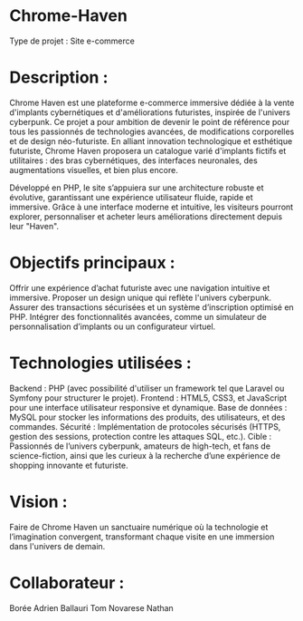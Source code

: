 # Chrome-Haven

Type de projet : Site e-commerce


# Description :

Chrome Haven est une plateforme e-commerce immersive dédiée à la vente d'implants cybernétiques et d'améliorations futuristes, inspirée de l'univers cyberpunk. Ce projet a pour ambition de devenir le point de référence pour tous les passionnés de technologies avancées, de modifications corporelles et de design néo-futuriste. En alliant innovation technologique et esthétique futuriste, Chrome Haven proposera un catalogue varié d'implants fictifs et utilitaires : des bras cybernétiques, des interfaces neuronales, des augmentations visuelles, et bien plus encore.

Développé en PHP, le site s’appuiera sur une architecture robuste et évolutive, garantissant une expérience utilisateur fluide, rapide et immersive. Grâce à une interface moderne et intuitive, les visiteurs pourront explorer, personnaliser et acheter leurs améliorations directement depuis leur "Haven".

# Objectifs principaux :

Offrir une expérience d’achat futuriste avec une navigation intuitive et immersive.
Proposer un design unique qui reflète l'univers cyberpunk.
Assurer des transactions sécurisées et un système d’inscription optimisé en PHP.
Intégrer des fonctionnalités avancées, comme un simulateur de personnalisation d’implants ou un configurateur virtuel.


# Technologies utilisées :

Backend : PHP (avec possibilité d'utiliser un framework tel que Laravel ou Symfony pour structurer le projet).
Frontend : HTML5, CSS3, et JavaScript pour une interface utilisateur responsive et dynamique.
Base de données : MySQL pour stocker les informations des produits, des utilisateurs, et des commandes.
Sécurité : Implémentation de protocoles sécurisés (HTTPS, gestion des sessions, protection contre les attaques SQL, etc.).
Cible : Passionnés de l’univers cyberpunk, amateurs de high-tech, et fans de science-fiction, ainsi que les curieux à la recherche d’une expérience de shopping innovante et futuriste.

# Vision : 

Faire de Chrome Haven un sanctuaire numérique où la technologie et l’imagination convergent, transformant chaque visite en une immersion dans l'univers de demain.


# Collaborateur :

Borée Adrien
Ballauri Tom
Novarese Nathan